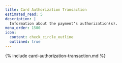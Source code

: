 ```yaml
---
title: Card Authorization Transaction
estimated_read: 5
description: |
  Information about the payment's authorization(s).
menu_order: 1500
icon:
  content: check_circle_outline
  outlined: true
---
```


{% include card-authorization-transaction.md %}
